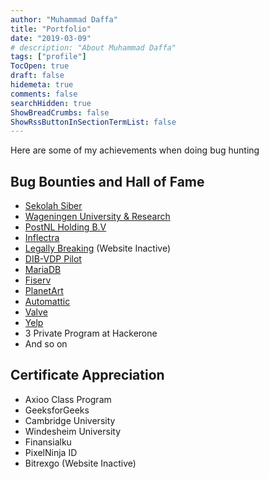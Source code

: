```yaml
---
author: "Muhammad Daffa"
title: "Portfolio"
date: "2019-03-09"
# description: "About Muhammad Daffa"
tags: ["profile"]
TocOpen: true
draft: false
hidemeta: true
comments: false
searchHidden: true
ShowBreadCrumbs: false
ShowRssButtonInSectionTermList: false
---
```


Here are some of my achievements when doing bug hunting

## Bug Bounties and Hall of Fame

- [Sekolah Siber](https://sekolahsiber.com/hall-of-fame/)
- [Wageningen University & Research](https://www.wur.nl/en/about-wur/privacy-and-information-security/hall-of-fame-responsible-disclosure.htm)
- [PostNL Holding B.V](https://www.postnl.nl/en/responsible-disclosure)
- [Inflectra](https://www.inflectra.com/company/responsible-disclosure.aspx)
- [Legally Breaking](https://legallybreaking.com/index.php?p=/hall-fame) (Website Inactive)
- [DIB-VDP Pilot](https://hackerone.com/dib-vdp-pilot/thanks)
- [MariaDB](https://hackerone.com/mariadb/thanks)
- [Fiserv](https://hackerone.com/fiserv/thanks)
- [PlanetArt](https://hackerone.com/planetart/thanks)
- [Automattic](https://hackerone.com/automattic/thanks/2023)
- [Valve](https://hackerone.com/valve/thanks/2023)
- [Yelp](https://hackerone.com/yelp/thanks)
- 3 Private Program at Hackerone
- And so on

## Certificate Appreciation

- Axioo Class Program
- GeeksforGeeks
- Cambridge University
- Windesheim University
- Finansialku
- PixelNinja ID
- Bitrexgo (Website Inactive)
